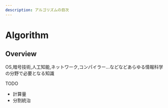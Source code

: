 ```yaml
---
description: アルゴリズムの目次
---
```


# Algorithm

## Overview

OS,暗号技術,人工知能,ネットワーク,コンパイラー...などなどあらゆる情報科学の分野で必要となる知識

TODO

* 計算量
* 分割統治

